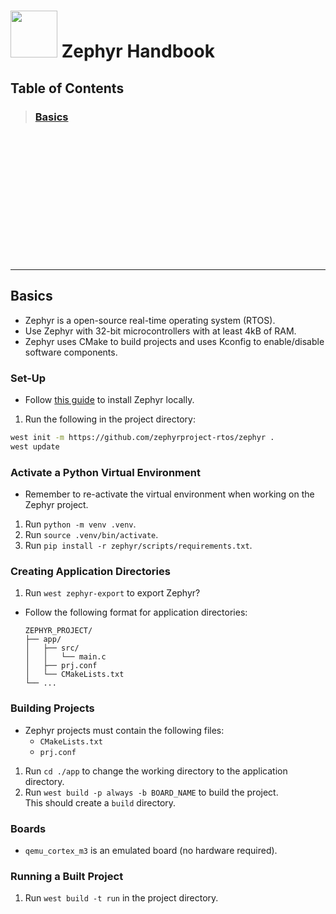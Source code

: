 # <img src=https://www.zephyrproject.org/wp-content/uploads/2023/03/Zephyr_color-13.png width=75px> Zephyr Handbook

## Table of Contents
> ### [Basics](#basics) <br>

<br><br><br><br><br><br><br><br><br><br><br><br>
<hr>

## Basics
- Zephyr is a open-source real-time operating system (RTOS).
- Use Zephyr with 32-bit microcontrollers with at least 4kB of RAM. 
- Zephyr uses CMake to build projects and uses Kconfig to enable/disable software components.

### Set-Up
- Follow [this guide](https://docs.zephyrproject.org/latest/develop/getting_started/index.html) to install Zephyr locally. 
1. Run the following in the project directory:
```bash
west init -m https://github.com/zephyrproject-rtos/zephyr .
west update
```

### Activate a Python Virtual Environment
- Remember to re-activate the virtual environment when working on the Zephyr project. 
1. Run `python -m venv .venv`.
2. Run `source .venv/bin/activate`.
3. Run `pip install -r zephyr/scripts/requirements.txt`.

### Creating Application Directories
1. Run `west zephyr-export` to export Zephyr?
- Follow the following format for application directories:
  ```
  ZEPHYR_PROJECT/
  ├── app/
  │   ├── src/
  │   │   └── main.c          
  │   ├── prj.conf             
  │   └── CMakeLists.txt       
  └── ...                      
  ```

### Building Projects
- Zephyr projects must contain the following files:
  - `CMakeLists.txt`
  - `prj.conf`

1. Run `cd ./app` to change the working directory to the application directory.
2. Run `west build -p always -b BOARD_NAME` to build the project. <br>
   This should create a `build` directory.

### Boards
- `qemu_cortex_m3` is an emulated board (no hardware required). 

### Running a Built Project
1. Run `west build -t run` in the project directory. 

















